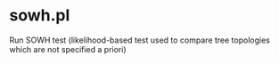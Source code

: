 sowh.pl
=======

Run SOWH test (likelihood-based test used to compare tree topologies which are not specified a priori)
